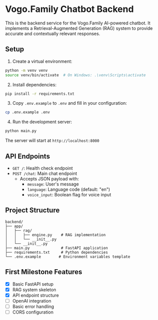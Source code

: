 # Vogo.Family Chatbot Backend

This is the backend service for the Vogo.Family AI-powered chatbot. It implements a Retrieval-Augmented Generation (RAG) system to provide accurate and contextually relevant responses.

## Setup

1. Create a virtual environment:
```bash
python -m venv venv
source venv/bin/activate  # On Windows: .\venv\Scripts\activate
```

2. Install dependencies:
```bash
pip install -r requirements.txt
```

3. Copy `.env.example` to `.env` and fill in your configuration:
```bash
cp .env.example .env
```

4. Run the development server:
```bash
python main.py
```

The server will start at `http://localhost:8000`

## API Endpoints

- `GET /`: Health check endpoint
- `POST /chat`: Main chat endpoint
  - Accepts JSON payload with:
    - `message`: User's message
    - `language`: Language code (default: "en")
    - `voice_input`: Boolean flag for voice input

## Project Structure

```
backend/
├── app/
│   ├── rag/
│   │   ├── engine.py    # RAG implementation
│   │   └── __init__.py
│   └── __init__.py
├── main.py              # FastAPI application
├── requirements.txt     # Python dependencies
└── .env.example        # Environment variables template
```

## First Milestone Features

- [x] Basic FastAPI setup
- [x] RAG system skeleton
- [x] API endpoint structure
- [ ] OpenAI integration
- [ ] Basic error handling
- [ ] CORS configuration
